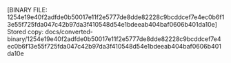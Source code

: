 [BINARY FILE: 1254e19e40f2adfde0b50017e11f2e5777de8dde82228c9bcddcef7e4ec0b6f13e55f725fda047c42b97da3f410548d54e1bdeeab404baf0606b401da10e]
Stored copy: docs/converted-binary/1254e19e40f2adfde0b50017e11f2e5777de8dde82228c9bcddcef7e4ec0b6f13e55f725fda047c42b97da3f410548d54e1bdeeab404baf0606b401da10e
